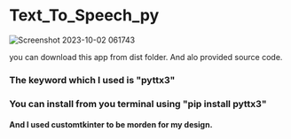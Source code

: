 # Text_To_Speech_py
![Screenshot 2023-10-02 061743](https://github.com/ThetNaingOo2004/Text_To_Speech_py/assets/124357461/11b4309f-1bce-47e6-ad31-b52329ada251)

you can download this app from dist folder. And alo provided source code.
<h3>The keyword which I used is "pyttx3"</h3>
<h3>You can install from you terminal using "pip install pyttx3"</h3>
<h4>And I used customtkinter to be morden for my design.</h4>
